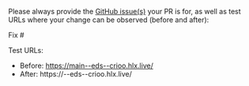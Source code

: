 Please always provide the [GitHub issue(s)](../issues) your PR is for, as well as test URLs where your change can be observed (before and after):

Fix #<gh-issue-id>

Test URLs:
- Before: https://main--eds--crioo.hlx.live/
- After: https://<branch>--eds--crioo.hlx.live/
